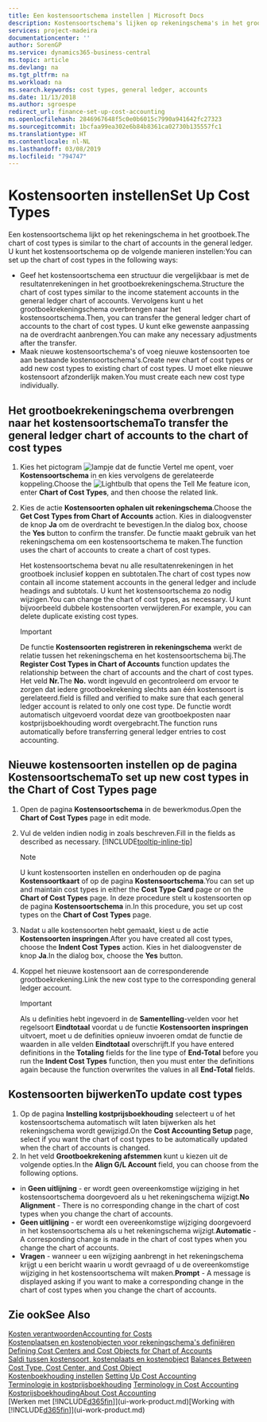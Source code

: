 ```yaml
---
title: Een kostensoortschema instellen | Microsoft Docs
description: Kostensoortschema's lijken op rekeningschema's in het grootboek.
services: project-madeira
documentationcenter: ''
author: SorenGP
ms.service: dynamics365-business-central
ms.topic: article
ms.devlang: na
ms.tgt_pltfrm: na
ms.workload: na
ms.search.keywords: cost types, general ledger, accounts
ms.date: 11/13/2018
ms.author: sgroespe
redirect_url: finance-set-up-cost-accounting
ms.openlocfilehash: 2846967648f5c0e0b6015c7990a941642fc27323
ms.sourcegitcommit: 1bcfaa99ea302e6b84b8361ca02730b135557fc1
ms.translationtype: HT
ms.contentlocale: nl-NL
ms.lasthandoff: 03/08/2019
ms.locfileid: "794747"
---
```

# <a name="set-up-cost-types"></a><span data-ttu-id="f24ba-103">Kostensoorten instellen</span><span class="sxs-lookup"><span data-stu-id="f24ba-103">Set Up Cost Types</span></span>
<span data-ttu-id="f24ba-104">Een kostensoortschema lijkt op het rekeningschema in het grootboek.</span><span class="sxs-lookup"><span data-stu-id="f24ba-104">The chart of cost types is similar to the chart of accounts in the general ledger.</span></span> <span data-ttu-id="f24ba-105">U kunt het kostensoortschema op de volgende manieren instellen:</span><span class="sxs-lookup"><span data-stu-id="f24ba-105">You can set up the chart of cost types in the following ways:</span></span>  

-   <span data-ttu-id="f24ba-106">Geef het kostensoortschema een structuur die vergelijkbaar is met de resultatenrekeningen in het grootboekrekeningschema.</span><span class="sxs-lookup"><span data-stu-id="f24ba-106">Structure the chart of cost types similar to the income statement accounts in the general ledger chart of accounts.</span></span> <span data-ttu-id="f24ba-107">Vervolgens kunt u het grootboekrekeningschema overbrengen naar het kostensoortschema.</span><span class="sxs-lookup"><span data-stu-id="f24ba-107">Then, you can transfer the general ledger chart of accounts to the chart of cost types.</span></span> <span data-ttu-id="f24ba-108">U kunt elke gewenste aanpassing na de overdracht aanbrengen.</span><span class="sxs-lookup"><span data-stu-id="f24ba-108">You can make any necessary adjustments after the transfer.</span></span>  
-   <span data-ttu-id="f24ba-109">Maak nieuwe kostensoortschema's of voeg nieuwe kostensoorten toe aan bestaande kostensoortschema's.</span><span class="sxs-lookup"><span data-stu-id="f24ba-109">Create new chart of cost types or add new cost types to existing chart of cost types.</span></span> <span data-ttu-id="f24ba-110">U moet elke nieuwe kostensoort afzonderlijk maken.</span><span class="sxs-lookup"><span data-stu-id="f24ba-110">You must create each new cost type individually.</span></span>  

## <a name="to-transfer-the-general-ledger-chart-of-accounts-to-the-chart-of-cost-types"></a><span data-ttu-id="f24ba-111">Het grootboekrekeningschema overbrengen naar het kostensoortschema</span><span class="sxs-lookup"><span data-stu-id="f24ba-111">To transfer the general ledger chart of accounts to the chart of cost types</span></span>  
1.  <span data-ttu-id="f24ba-112">Kies het pictogram ![lampje dat de functie Vertel me opent](media/ui-search/search_small.png "Vertel me wat u wilt doen"), voer **Kostensoortschema** in en kies vervolgens de gerelateerde koppeling.</span><span class="sxs-lookup"><span data-stu-id="f24ba-112">Choose the ![Lightbulb that opens the Tell Me feature](media/ui-search/search_small.png "Tell me what you want to do") icon, enter **Chart of Cost Types**, and then choose the related link.</span></span>  
2.  <span data-ttu-id="f24ba-113">Kies de actie **Kostensoorten ophalen uit rekeningschema**.</span><span class="sxs-lookup"><span data-stu-id="f24ba-113">Choose the **Get Cost Types from Chart of Accounts** action.</span></span> <span data-ttu-id="f24ba-114">Kies in dialoogvenster de knop **Ja** om de overdracht te bevestigen.</span><span class="sxs-lookup"><span data-stu-id="f24ba-114">In the dialog box, choose the **Yes** button to confirm the transfer.</span></span> <span data-ttu-id="f24ba-115">De functie maakt gebruik van het rekeningschema om een kostensoortschema te maken.</span><span class="sxs-lookup"><span data-stu-id="f24ba-115">The function uses the chart of accounts to create a chart of cost types.</span></span>  

    <span data-ttu-id="f24ba-116">Het kostensoortschema bevat nu alle resultatenrekeningen in het grootboek inclusief koppen en subtotalen.</span><span class="sxs-lookup"><span data-stu-id="f24ba-116">The chart of cost types now contain all income statement accounts in the general ledger and include headings and subtotals.</span></span> <span data-ttu-id="f24ba-117">U kunt het kostensoortschema zo nodig wijzigen.</span><span class="sxs-lookup"><span data-stu-id="f24ba-117">You can change the chart of cost types, as necessary.</span></span> <span data-ttu-id="f24ba-118">U kunt bijvoorbeeld dubbele kostensoorten verwijderen.</span><span class="sxs-lookup"><span data-stu-id="f24ba-118">For example, you can delete duplicate existing cost types.</span></span>  

    > [!IMPORTANT]  
    >  <span data-ttu-id="f24ba-119">De functie **Kostensoorten registreren in rekeningschema** werkt de relatie tussen het rekeningschema en het kostensoortschema bij.</span><span class="sxs-lookup"><span data-stu-id="f24ba-119">The **Register Cost Types in Chart of Accounts** function updates the relationship between the chart of accounts and the chart of cost types.</span></span> <span data-ttu-id="f24ba-120">Het veld **Nr.**</span><span class="sxs-lookup"><span data-stu-id="f24ba-120">The **No.**</span></span> <span data-ttu-id="f24ba-121">wordt ingevuld en gecontroleerd om ervoor te zorgen dat iedere grootboekrekening slechts aan één kostensoort is gerelateerd.</span><span class="sxs-lookup"><span data-stu-id="f24ba-121">field is filled and verified to make sure that each general ledger account is related to only one cost type.</span></span> <span data-ttu-id="f24ba-122">De functie wordt automatisch uitgevoerd voordat deze van grootboekposten naar kostprijsboekhouding wordt overgebracht.</span><span class="sxs-lookup"><span data-stu-id="f24ba-122">The function runs automatically before transferring general ledger entries to cost accounting.</span></span>  

## <a name="to-set-up-new-cost-types-in-the-chart-of-cost-types-page"></a><span data-ttu-id="f24ba-123">Nieuwe kostensoorten instellen op de pagina Kostensoortschema</span><span class="sxs-lookup"><span data-stu-id="f24ba-123">To set up new cost types in the Chart of Cost Types page</span></span>  
1.  <span data-ttu-id="f24ba-124">Open de pagina **Kostensoortschema** in de bewerkmodus.</span><span class="sxs-lookup"><span data-stu-id="f24ba-124">Open the **Chart of Cost Types** page in edit mode.</span></span>  
2.  <span data-ttu-id="f24ba-125">Vul de velden indien nodig in zoals beschreven.</span><span class="sxs-lookup"><span data-stu-id="f24ba-125">Fill in the fields as described as necessary.</span></span> [!INCLUDE[tooltip-inline-tip](includes/tooltip-inline-tip_md.md)]

    > [!NOTE]  
    >  <span data-ttu-id="f24ba-126">U kunt kostensoorten instellen en onderhouden op de pagina **Kostensoortkaart** of op de pagina **Kostensoortschema**.</span><span class="sxs-lookup"><span data-stu-id="f24ba-126">You can set up and maintain cost types in either the **Cost Type Card** page or on the **Chart of Cost Types** page.</span></span> <span data-ttu-id="f24ba-127">In deze procedure stelt u kostensoorten op de pagina **Kostensoortschema** in.</span><span class="sxs-lookup"><span data-stu-id="f24ba-127">In this procedure, you set up cost types on the **Chart of Cost Types** page.</span></span>

3.  <span data-ttu-id="f24ba-128">Nadat u alle kostensoorten hebt gemaakt, kiest u de actie **Kostensoorten inspringen**.</span><span class="sxs-lookup"><span data-stu-id="f24ba-128">After you have created all cost types, choose the **Indent Cost Types** action.</span></span> <span data-ttu-id="f24ba-129">Kies in het dialoogvenster de knop **Ja**.</span><span class="sxs-lookup"><span data-stu-id="f24ba-129">In the dialog box, choose the **Yes** button.</span></span>  
4.  <span data-ttu-id="f24ba-130">Koppel het nieuwe kostensoort aan de corresponderende grootboekrekening.</span><span class="sxs-lookup"><span data-stu-id="f24ba-130">Link the new cost type to the corresponding general ledger account.</span></span>  

    > [!IMPORTANT]  
    >  <span data-ttu-id="f24ba-131">Als u definities hebt ingevoerd in de **Samentelling**-velden voor het regelsoort **Eindtotaal** voordat u de functie **Kostensoorten inspringen** uitvoert, moet u de definities opnieuw invoeren omdat de functie de waarden in alle velden **Eindtotaal** overschrijft.</span><span class="sxs-lookup"><span data-stu-id="f24ba-131">If you have entered definitions in the **Totaling** fields for the line type of **End-Total** before you run the **Indent Cost Types** function, then you must enter the definitions again because the function overwrites the values in all **End-Total** fields.</span></span>  

## <a name="to-update-cost-types"></a><span data-ttu-id="f24ba-132">Kostensoorten bijwerken</span><span class="sxs-lookup"><span data-stu-id="f24ba-132">To update cost types</span></span>  
1.  <span data-ttu-id="f24ba-133">Op de pagina **Instelling kostprijsboekhouding** selecteert u of het kostensoortschema automatisch wilt laten bijwerken als het rekeningschema wordt gewijzigd.</span><span class="sxs-lookup"><span data-stu-id="f24ba-133">On the **Cost Accounting Setup** page, select if you want the chart of cost types to be automatically updated when the chart of accounts is changed.</span></span>  
2.  <span data-ttu-id="f24ba-134">In het veld **Grootboekrekening afstemmen** kunt u kiezen uit de volgende opties.</span><span class="sxs-lookup"><span data-stu-id="f24ba-134">In the **Align G/L Account** field, you can choose from the following options.</span></span>  

- <span data-ttu-id="f24ba-135">in **Geen uitlijning** - er wordt geen overeenkomstige wijziging in het kostensoortschema doorgevoerd als u het rekeningschema wijzigt.</span><span class="sxs-lookup"><span data-stu-id="f24ba-135">**No Alignment** - There is no corresponding change in the chart of cost types when you change the chart of accounts.</span></span>  
- <span data-ttu-id="f24ba-136">**Geen uitlijning** - er wordt een overeenkomstige wijziging doorgevoerd in het kostensoortschema als u het rekeningschema wijzigt.</span><span class="sxs-lookup"><span data-stu-id="f24ba-136">**Automatic** - A corresponding change is made in the chart of cost types when you change the chart of accounts.</span></span>  
- <span data-ttu-id="f24ba-137">**Vragen** - wanneer u een wijziging aanbrengt in het rekeningschema krijgt u een bericht waarin u wordt gevraagd of u de overeenkomstige wijziging in het kostensoortschema wilt maken.</span><span class="sxs-lookup"><span data-stu-id="f24ba-137">**Prompt** - A message is displayed asking if you want to make a corresponding change in the chart of cost types when you change the chart of accounts.</span></span>  

## <a name="see-also"></a><span data-ttu-id="f24ba-138">Zie ook</span><span class="sxs-lookup"><span data-stu-id="f24ba-138">See Also</span></span>  
[<span data-ttu-id="f24ba-139">Kosten verantwoorden</span><span class="sxs-lookup"><span data-stu-id="f24ba-139">Accounting for Costs</span></span>](finance-manage-cost-accounting.md)  
<span data-ttu-id="f24ba-140">[Kostenplaatsen en kostenobjecten voor rekeningschema's definiëren](finance-defining-cost-centers-and-cost-objects-for-chart-of-accounts.md) </span><span class="sxs-lookup"><span data-stu-id="f24ba-140">[Defining Cost Centers and Cost Objects for Chart of Accounts](finance-defining-cost-centers-and-cost-objects-for-chart-of-accounts.md) </span></span>  
<span data-ttu-id="f24ba-141">[Saldi tussen kostensoort, kostenplaats en kostenobject](finance-balances-between-cost-type-cost-center-and-cost-object.md) </span><span class="sxs-lookup"><span data-stu-id="f24ba-141">[Balances Between Cost Type, Cost Center, and Cost Object](finance-balances-between-cost-type-cost-center-and-cost-object.md) </span></span>  
<span data-ttu-id="f24ba-142">[Kostenboekhouding instellen](finance-set-up-cost-accounting.md) </span><span class="sxs-lookup"><span data-stu-id="f24ba-142">[Setting Up Cost Accounting](finance-set-up-cost-accounting.md) </span></span>  
<span data-ttu-id="f24ba-143">[Terminologie in kostprijsboekhouding](finance-terminology-in-cost-accounting.md) </span><span class="sxs-lookup"><span data-stu-id="f24ba-143">[Terminology in Cost Accounting](finance-terminology-in-cost-accounting.md) </span></span>  
[<span data-ttu-id="f24ba-144">Kostprijsboekhouding</span><span class="sxs-lookup"><span data-stu-id="f24ba-144">About Cost Accounting</span></span>](finance-about-cost-accounting.md)  
<span data-ttu-id="f24ba-145">[Werken met [!INCLUDE[d365fin](includes/d365fin_md.md)]](ui-work-product.md)</span><span class="sxs-lookup"><span data-stu-id="f24ba-145">[Working with [!INCLUDE[d365fin](includes/d365fin_md.md)]](ui-work-product.md)</span></span>
